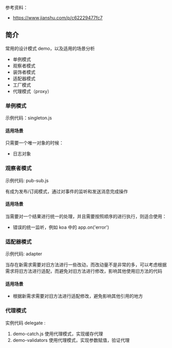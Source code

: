 参考资料：

- https://www.jianshu.com/p/c62229477fc7

## 简介

常用的设计模式 demo，以及适用的场景分析

- 单例模式
- 观察者模式
- 装饰者模式
- 适配器模式
- 工厂模式
- 代理模式（proxy）

### 单例模式

示例代码：singleton.js

#### 适用场景

只需要一个唯一对象的时候：

- 日志对象

### 观察者模式

示例代码: pub-sub.js

有成为发布/订阅模式，通过对事件的监听和发送消息完成操作

#### 适用场景

当需要对一个结果进行统一的处理，并且需要按照顺序的进行执行，则适合使用：

- 错误的统一监听，例如 koa 中的 app.on('error')

### 适配器模式

示例代码: adapter

当存在新需求需要对旧方法进行一些改动，而改动量不是非常的多，可以考虑根据需求将旧方法进行适配，而避免对旧方法进行修改，影响其他使用旧方法的代码

#### 适用场景

- 根据新需求需要对旧方法进行适配修改，避免影响其他引用的地方

### 代理模式

实例代码 delegate :

1. demo-catch.js 使用代理模式，实现缓存代理
2. demo-validators 使用代理模式，实现参数赋值，验证代理
